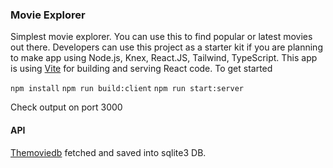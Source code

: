 ### Movie Explorer

Simplest movie explorer. You can use this to find popular or latest movies out there. Developers can use this project as a starter kit
if you are planning to make app using Node.js, Knex, React.JS, Tailwind, TypeScript.
This app is using [Vite](https://vitejs.dev/) for building and serving React code.
To get started

`npm install`
`npm run build:client`
`npm run start:server`

Check output on port 3000

#### API

[Themoviedb](https://developers.themoviedb.org/3/discover/movie-discover) fetched and saved into sqlite3 DB.
